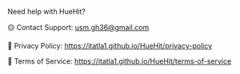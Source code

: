 Need help with HueHit?


🟡 Contact Support: usm.gh36@gmail.com


📄 Privacy Policy: https://itatla1.github.io/HueHit/privacy-policy


📜 Terms of Service: https://itatla1.github.io/HueHit/terms-of-service 